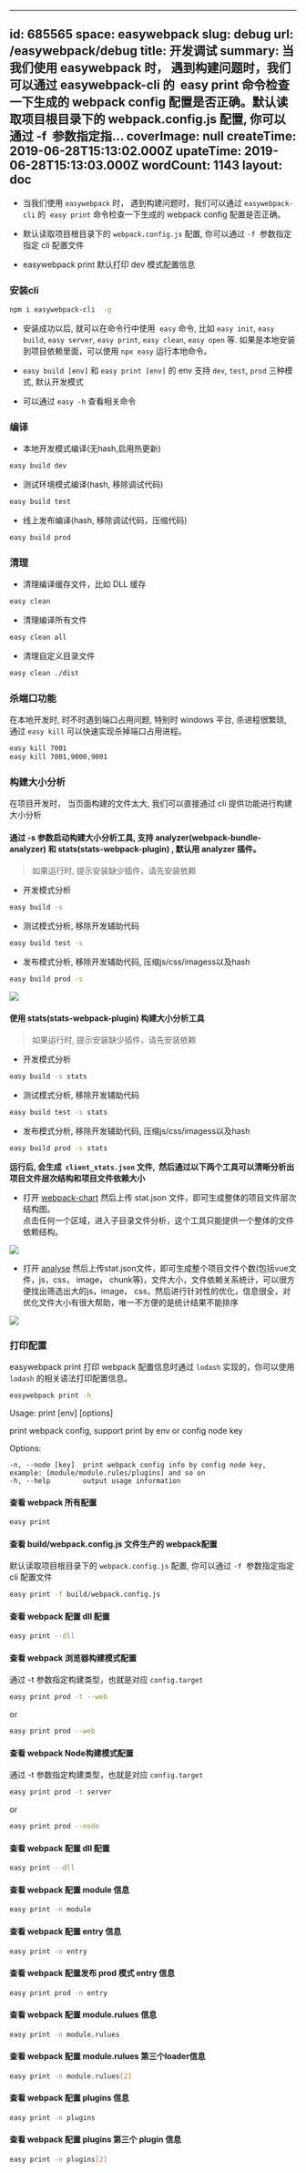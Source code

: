 
---
id: 685565
space: easywebpack
slug: debug
url: /easywebpack/debug
title: 开发调试
summary: 当我们使用 easywebpack 时， 遇到构建问题时，我们可以通过 easywebpack-cli 的  easy print 命令检查一下生成的 webpack config 配置是否正确。默认读取项目根目录下的 webpack.config.js 配置, 你可以通过 -f  参数指定指...
coverImage: null
createTime: 2019-06-28T15:13:02.000Z 
upateTime: 2019-06-28T15:13:03.000Z
wordCount: 1143
layout: doc
---
- 当我们使用 `easywebpack` 时， 遇到构建问题时，我们可以通过 `easywebpack-cli` 的  `easy print` 命令检查一下生成的 webpack config 配置是否正确。

- 默认读取项目根目录下的 `webpack.config.js` 配置, 你可以通过 `-f`  参数指定指定 cli 配置文件

- easywebpack print 默认打印 dev 模式配置信息



### 安装cli

```bash
npm i easywebpack-cli  -g
```

- 安装成功以后, 就可以在命令行中使用  `easy` 命令, 比如 `easy init`, `easy build`, `easy server`, `easy print`, `easy clean`, `easy open` 等. 如果是本地安装到项目依赖里面，可以使用 `npx easy` 运行本地命令。

- `easy build [env]` 和 `easy print [env]` 的 env 支持 `dev`, `test`, `prod` 三种模式, 默认开发模式

- 可以通过 `easy -h` 查看相关命令



### 编译

- 本地开发模式编译(无hash,启用热更新)


```bash
easy build dev
```

- 测试环境模式编译(hash, 移除调试代码)


```bash
easy build test
```

- 线上发布编译(hash, 移除调试代码，压缩代码)


```bash
easy build prod
```


### 清理

- 清理编译缓存文件，比如 DLL 缓存


```bash
easy clean
```

- 清理编译所有文件


```bash
easy clean all
```

- 清理自定义目录文件


```bash
easy clean ./dist
```


### 杀端口功能

在本地开发时, 时不时遇到端口占用问题, 特别时 windows 平台, 杀进程很繁琐, 通过 `easy kill` 可以快速实现杀掉端口占用进程。

```bash
easy kill 7001
easy kill 7001,9000,9001
```


### 构建大小分析

在项目开发时， 当页面构建的文件太大, 我们可以直接通过 cli 提供功能进行构建大小分析


#### 通过 -s 参数启动构建大小分析工具, 支持 analyzer(webpack-bundle-analyzer) 和 stats(stats-webpack-plugin) , 默认用 analyzer 插件。

> 如果运行时, 提示安装缺少插件，请先安装依赖


- 开发模式分析


```bash
easy build -s
```

- 测试模式分析, 移除开发辅助代码


```bash
easy build test -s
```

- 发布模式分析, 移除开发辅助代码, 压缩js/css/imagess以及hash


```bash
easy build prod -s
```

![](https://cdn.yuque.com/yuque/0/2018/png/116733/1528513212579-add62c3b-de8e-49bd-b4dc-7ebb8f126d3a.png#align=left&display=inline&height=565&originHeight=565&originWidth=1392&status=done&width=827)


#### 使用 stats(stats-webpack-plugin) 构建大小分析工具

> 如果运行时, 提示安装缺少插件，请先安装依赖


- 开发模式分析


```bash
easy build -s stats
```

- 测试模式分析, 移除开发辅助代码


```bash
easy build test -s stats
```

- 发布模式分析, 移除开发辅助代码, 压缩js/css/imagess以及hash


```bash
easy build prod -s stats
```

**运行后, 会生成  `client_stats.json` 文件,  然后通过以下两个工具可以清晰分析出项目文件层次结构和项目文件依赖大小**

- 打开 [webpack-chart](http://alexkuz.github.io/webpack-chart/) 然后上传 stat.json 文件，即可生成整体的项目文件层次结构图。<br />点击任何一个区域，进入子目录文件分析，这个工具只能提供一个整体的文件依赖结构。


![](https://cdn.yuque.com/yuque/0/2018/png/116733/1528513227023-9b1f1ab6-f434-415b-9bbb-7d823094d8bd.png#align=left&display=inline&height=615&originHeight=615&originWidth=620&status=done&width=650)

- 打开 [analyse](http://webpack.github.io/analyse/) 然后上传stat.json文件，即可生成整个项目文件个数(包括vue文件，js，css， image， chunk等)，文件大小，文件依赖关系统计，可以很方便找出筛选出大的js，image， css，然后进行针对性的优化，信息很全，对优化文件大小有很大帮助，唯一不方便的是统计结果不能排序


![](https://cdn.yuque.com/yuque/0/2018/png/116733/1528513236394-625fa458-aeae-41d9-a7d9-cdc8d41197ba.png#align=left&display=inline&height=257&originHeight=257&originWidth=620&status=done&width=800)


### 打印配置

easywebpack print 打印 webpack 配置信息时通过 `lodash` 实现的，你可以使用 `lodash` 的相关语法打印配置信息。

```bash
easywebpack print -h
```

Usage: print [env] [options]

print webpack config, support print by env or config node key

Options:

```undefined
-n, --node [key]  print webpack config info by config node key, example: [module/module.rules/plugins] and so on
-h, --help        output usage information
```


#### 查看 webpack 所有配置

```bash
easy print
```


#### 查看 build/webpack.config.js 文件生产的 webpack配置

默认读取项目根目录下的 `webpack.config.js` 配置, 你可以通过 `-f`  参数指定指定 cli 配置文件

```bash
easy print -f build/webpack.config.js
```


#### 查看 webpack 配置 dll 配置

```bash
easy print --dll
```


#### 查看 webpack 浏览器构建模式配置

通过 -t 参数指定构建类型，也就是对应 `config.target`

```bash
easy print prod -t --web
```

or

```bash
easy print prod --web
```


#### 查看 webpack Node构建模式配置

通过 -t 参数指定构建类型，也就是对应 `config.target`

```bash
easy print prod -t server
```

or

```bash
easy print prod --node
```


#### 查看 webpack 配置 dll 配置

```bash
easy print --dll
```


#### 查看 webpack 配置 module 信息

```bash
easy print -n module
```


#### 查看 webpack 配置 entry 信息

```bash
easy print -n entry
```


#### 查看 webpack 配置发布 prod 模式 entry 信息

```bash
easy print prod -n entry
```


#### 查看 webpack 配置 module.rulues 信息

```bash
easy print -n module.rulues
```


#### 查看 webpack 配置 module.rulues 第三个loader信息

```bash
easy print -n module.rulues[2]
```


#### 查看 webpack 配置 plugins 信息

```bash
easy print -n plugins
```


#### 查看 webpack 配置 plugins 第三个 plugin 信息

```bash
easy print -n plugins[2]
```


  